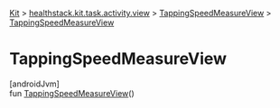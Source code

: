 
[Kit](../../../kit.html) > [healthstack.kit.task.activity.view](../index.html) > [TappingSpeedMeasureView](index.html) > [TappingSpeedMeasureView](-tapping-speed-measure-view.html)



# TappingSpeedMeasureView



[androidJvm]\
fun [TappingSpeedMeasureView](-tapping-speed-measure-view.html)()




